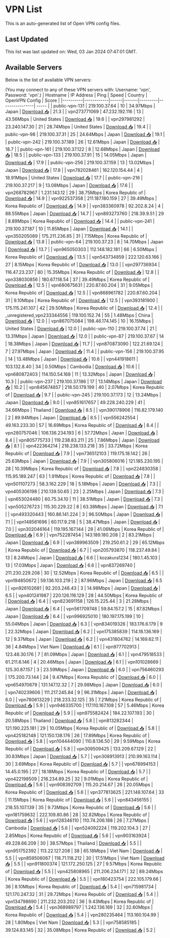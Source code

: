 # VPN List

This is an auto-generated list of Open VPN config files.

## Last Updated

This list was last updated on: Wed, 03 Jan 2024 07:47:01 GMT.

## Available Servers

Below is the list of available VPN servers:

(You may connect to any of these VPN servers with: Username: 'vpn', Password: 'vpn'.)
| Hostname | IP Address | Ping | Speed | Country | OpenVPN Config | Score |
|----------|------------|------|-------|---------|----------------| ----- |
| public-vpn-131 | 219.100.37.64 | 10 | 34.97Mbps | Japan | [Download 📥](./configs/server_0_JP.ovpn) | 21.3 |
| vpn273771069 | 47.232.192.116 | 13 | 43.56Mbps | United States | [Download 📥](./configs/server_1_US.ovpn) | 19.6 |
| vpn297981292 | 23.240.147.30 | 21 | 28.74Mbps | United States | [Download 📥](./configs/server_2_US.ovpn) | 19.4 |
| public-vpn-98 | 219.100.37.31 | 25 | 24.64Mbps | Japan | [Download 📥](./configs/server_3_JP.ovpn) | 19.1 |
| public-vpn-242 | 219.100.37.189 | 26 | 12.61Mbps | Japan | [Download 📥](./configs/server_4_JP.ovpn) | 18.7 |
| public-vpn-161 | 219.100.37.122 | 8 | 12.68Mbps | Japan | [Download 📥](./configs/server_5_JP.ovpn) | 18.5 |
| public-vpn-133 | 219.100.37.91 | 15 | 14.05Mbps | Japan | [Download 📥](./configs/server_6_JP.ovpn) | 17.9 |
| public-vpn-256 | 219.100.37.159 | 13 | 13.02Mbps | Japan | [Download 📥](./configs/server_7_JP.ovpn) | 17.8 |
| vpn782028461 | 162.120.154.44 | 4 | 18.91Mbps | United States | [Download 📥](./configs/server_8_US.ovpn) | 17.7 |
| public-vpn-216 | 219.100.37.217 | 9 | 13.08Mbps | Japan | [Download 📥](./configs/server_9_JP.ovpn) | 17.6 |
| vpn268782967 | 1.231.143.12 | 29 | 38.75Mbps | Korea Republic of | [Download 📥](./configs/server_10_KR.ovpn) | 14.9 |
| vpn922537358 | 211.187.180.159 | 27 | 39.49Mbps | Korea Republic of | [Download 📥](./configs/server_11_KR.ovpn) | 14.9 |
| vpn383360978 | 92.202.8.24 | 4 | 88.55Mbps | Japan | [Download 📥](./configs/server_12_JP.ovpn) | 14.7 |
| vpn893273760 | 218.39.9.51 | 29 | 8.89Mbps | Korea Republic of | [Download 📥](./configs/server_13_KR.ovpn) | 14.4 |
| public-vpn-241 | 219.100.37.187 | 10 | 11.85Mbps | Japan | [Download 📥](./configs/server_14_JP.ovpn) | 14.1 |
| vpn350205089 | 175.211.236.85 | 31 | 7.15Mbps | Korea Republic of | [Download 📥](./configs/server_15_KR.ovpn) | 13.8 |
| public-vpn-64 | 219.100.37.23 | 8 | 14.70Mbps | Japan | [Download 📥](./configs/server_16_JP.ovpn) | 13.7 |
| vpn965050303 | 112.148.182.181 | 66 | 6.50Mbps | Korea Republic of | [Download 📥](./configs/server_17_KR.ovpn) | 13.5 |
| vpn543734859 | 222.120.63.166 | 27 | 8.15Mbps | Korea Republic of | [Download 📥](./configs/server_18_KR.ovpn) | 13.0 |
| vpn297736934 | 116.47.23.237 | 80 | 15.35Mbps | Korea Republic of | [Download 📥](./configs/server_19_KR.ovpn) | 12.8 |
| vpn338030856 | 180.67.118.54 | 37 | 39.49Mbps | Korea Republic of | [Download 📥](./configs/server_20_KR.ovpn) | 12.5 |
| vpn680675631 | 220.87.60.204 | 31 | 9.05Mbps | Korea Republic of | [Download 📥](./configs/server_21_KR.ovpn) | 12.5 |
| vpn868961782 | 220.87.60.204 | 31 | 9.10Mbps | Korea Republic of | [Download 📥](./configs/server_22_KR.ovpn) | 12.5 |
| vpn393181900 | 175.115.241.107 | 42 | 29.50Mbps | Korea Republic of | [Download 📥](./configs/server_23_KR.ovpn) | 12.4 |
| _unregistered_vpn233344556 | 119.100.152.74 | 55 | 1.48Mbps | China | [Download 📥](./configs/server_24_CN.ovpn) | 12.0 |
| vpn867075084 | 198.46.174.145 | 10 | 16.15Mbps | United States | [Download 📥](./configs/server_25_US.ovpn) | 12.0 |
| public-vpn-110 | 219.100.37.74 | 21 | 13.31Mbps | Japan | [Download 📥](./configs/server_26_JP.ovpn) | 12.0 |
| public-vpn-87 | 219.100.37.67 | 14 | 18.38Mbps | Japan | [Download 📥](./configs/server_27_JP.ovpn) | 11.7 |
| vpn870873090 | 122.21.69.124 | 7 | 27.97Mbps | Japan | [Download 📥](./configs/server_28_JP.ovpn) | 11.4 |
| public-vpn-156 | 219.100.37.95 | 14 | 13.48Mbps | Japan | [Download 📥](./configs/server_29_JP.ovpn) | 10.6 |
| vpn441918611 | 103.132.8.40 | 34 | 0.50Mbps | Cambodia | [Download 📥](./configs/server_30_KH.ovpn) | 10.6 |
| vpn680872403 | 114.150.54.168 | 11 | 13.32Mbps | Japan | [Download 📥](./configs/server_31_JP.ovpn) | 10.3 |
| public-vpn-237 | 219.100.37.186 | 17 | 13.14Mbps | Japan | [Download 📥](./configs/server_32_JP.ovpn) | 10.2 |
| vpn845674857 | 218.50.179.199 | 40 | 2.07Mbps | Korea Republic of | [Download 📥](./configs/server_33_KR.ovpn) | 9.7 |
| public-vpn-245 | 219.100.37.173 | 12 | 13.24Mbps | Japan | [Download 📥](./configs/server_34_JP.ovpn) | 9.0 |
| vpn851617657 | 49.228.240.229 | 41 | 34.66Mbps | Thailand | [Download 📥](./configs/server_35_TH.ovpn) | 8.5 |
| vpn390178906 | 116.82.179.140 | 2 | 89.94Mbps | Japan | [Download 📥](./configs/server_36_JP.ovpn) | 8.5 |
| vpn556242554 | 49.163.233.30 | 57 | 16.69Mbps | Korea Republic of | [Download 📥](./configs/server_37_KR.ovpn) | 8.4 |
| vpn280757046 | 106.136.234.193 | 6 | 57.72Mbps | Japan | [Download 📥](./configs/server_38_JP.ovpn) | 8.4 |
| vpn805775733 | 119.238.83.211 | 25 | 7.86Mbps | Japan | [Download 📥](./configs/server_39_JP.ovpn) | 8.1 |
| vpn422364214 | 218.238.133.218 | 35 | 33.72Mbps | Korea Republic of | [Download 📥](./configs/server_40_KR.ovpn) | 7.9 |
| vpn736512103 | 119.175.18.142 | 26 | 25.63Mbps | Japan | [Download 📥](./configs/server_41_JP.ovpn) | 7.9 |
| vpn305806016 | 121.185.230.195 | 28 | 10.39Mbps | Korea Republic of | [Download 📥](./configs/server_42_KR.ovpn) | 7.8 |
| vpn224830358 | 115.95.189.247 | 63 | 1.91Mbps | Korea Republic of | [Download 📥](./configs/server_43_KR.ovpn) | 7.8 |
| vpn501107273 | 58.3.162.229 | 18 | 5.18Mbps | Japan | [Download 📥](./configs/server_44_JP.ovpn) | 7.3 |
| vpn405306198 | 210.139.50.65 | 23 | 2.25Mbps | Japan | [Download 📥](./configs/server_45_JP.ovpn) | 7.3 |
| vpn653024480 | 60.75.34.10 | 11 | 38.51Mbps | Japan | [Download 📥](./configs/server_46_JP.ovpn) | 7.3 |
| vpn505276723 | 115.30.229.22 | 8 | 63.38Mbps | Japan | [Download 📥](./configs/server_47_JP.ovpn) | 7.1 |
| vpn493320443 | 160.86.141.224 | 3 | 96.50Mbps | Japan | [Download 📥](./configs/server_48_JP.ovpn) | 7.1 |
| vpn148561696 | 60.117.9.218 | 5 | 38.47Mbps | Japan | [Download 📥](./configs/server_49_JP.ovpn) | 7.0 |
| vpn302046164 | 119.195.167.144 | 28 | 41.06Mbps | Korea Republic of | [Download 📥](./configs/server_50_KR.ovpn) | 6.9 |
| vpn752287454 | 143.189.180.208 | 2 | 83.21Mbps | Japan | [Download 📥](./configs/server_51_JP.ovpn) | 6.9 |
| vpn389963509 | 219.250.61.2 | 29 | 65.12Mbps | Korea Republic of | [Download 📥](./configs/server_52_KR.ovpn) | 6.7 |
| vpn205793870 | 118.237.49.84 | 13 | 8.24Mbps | Japan | [Download 📥](./configs/server_53_JP.ovpn) | 6.6 |
| kozakura1234 | 180.1.45.103 | 13 | 17.03Mbps | Japan | [Download 📥](./configs/server_54_JP.ovpn) | 6.6 |
| vpn837269740 | 211.230.229.208 | 30 | 12.52Mbps | Korea Republic of | [Download 📥](./configs/server_55_KR.ovpn) | 6.5 |
| vpn194850672 | 59.136.103.219 | 2 | 87.96Mbps | Japan | [Download 📥](./configs/server_56_JP.ovpn) | 6.5 |
| vpn926102681 | 92.203.248.43 | 3 | 14.98Mbps | Japan | [Download 📥](./configs/server_57_JP.ovpn) | 6.5 |
| vpn401241987 | 220.126.116.129 | 28 | 44.50Mbps | Korea Republic of | [Download 📥](./configs/server_58_KR.ovpn) | 6.4 |
| vpn823691158 | 126.15.225.44 | 3 | 21.28Mbps | Japan | [Download 📥](./configs/server_59_JP.ovpn) | 6.4 |
| vpn561709748 | 59.84.157.2 | 15 | 87.82Mbps | Japan | [Download 📥](./configs/server_60_JP.ovpn) | 6.4 |
| vpn996925010 | 180.197.175.199 | 10 | 55.04Mbps | Japan | [Download 📥](./configs/server_61_JP.ovpn) | 6.3 |
| vpn834019326 | 183.176.6.179 | 9 | 22.32Mbps | Japan | [Download 📥](./configs/server_62_JP.ovpn) | 6.2 |
| vpn175385839 | 114.18.136.169 | 12 | 9.37Mbps | Japan | [Download 📥](./configs/server_63_JP.ovpn) | 6.2 |
| vpn431804762 | 14.169.62.11 | 36 | 4.84Mbps | Viet Nam | [Download 📥](./configs/server_64_VN.ovpn) | 6.1 |
| vpn977702913 | 123.48.30.176 | 7 | 81.09Mbps | Japan | [Download 📥](./configs/server_65_JP.ovpn) | 6.1 |
| vpn479518533 | 61.211.6.146 | 4 | 20.46Mbps | Japan | [Download 📥](./configs/server_66_JP.ovpn) | 6.1 |
| vpn101028669 | 125.30.87.157 | 3 | 23.59Mbps | Japan | [Download 📥](./configs/server_67_JP.ovpn) | 6.0 |
| vpn756460293 | 175.200.73.144 | 24 | 9.47Mbps | Korea Republic of | [Download 📥](./configs/server_68_KR.ovpn) | 6.0 |
| vpn654970679 | 131.147.12.32 | 7 | 29.98Mbps | Japan | [Download 📥](./configs/server_69_JP.ovpn) | 6.0 |
| vpn740239606 | 111.217.245.84 | 9 | 96.31Mbps | Japan | [Download 📥](./configs/server_70_JP.ovpn) | 6.0 |
| vpn780613229 | 218.233.32.125 | 35 | 7.21Mbps | Korea Republic of | [Download 📥](./configs/server_71_KR.ovpn) | 5.9 |
| vpn946335700 | 117.110.167.108 | 57 | 5.46Mbps | Korea Republic of | [Download 📥](./configs/server_72_KR.ovpn) | 5.9 |
| vpn975582424 | 184.22.107.193 | 30 | 20.58Mbps | Thailand | [Download 📥](./configs/server_73_TH.ovpn) | 5.8 |
| vpn813282344 | 121.190.225.181 | 29 | 10.05Mbps | Korea Republic of | [Download 📥](./configs/server_74_KR.ovpn) | 5.8 |
| vpn425182148 | 121.150.138.176 | 26 | 17.89Mbps | Korea Republic of | [Download 📥](./configs/server_75_KR.ovpn) | 5.8 |
| vpn104444090 | 110.8.136.50 | 29 | 9.59Mbps | Korea Republic of | [Download 📥](./configs/server_76_KR.ovpn) | 5.8 |
| vpn309509425 | 133.209.67.129 | 22 | 30.83Mbps | Japan | [Download 📥](./configs/server_77_JP.ovpn) | 5.7 |
| vpn308913913 | 210.99.163.114 | 30 | 3.69Mbps | Korea Republic of | [Download 📥](./configs/server_78_KR.ovpn) | 5.7 |
| vpn678994153 | 14.45.0.195 | 27 | 18.18Mbps | Korea Republic of | [Download 📥](./configs/server_79_KR.ovpn) | 5.7 |
| vpn422198509 | 218.234.89.25 | 32 | 9.01Mbps | Korea Republic of | [Download 📥](./configs/server_80_KR.ovpn) | 5.6 |
| vpn908392709 | 115.20.214.67 | 26 | 20.05Mbps | Korea Republic of | [Download 📥](./configs/server_81_KR.ovpn) | 5.6 |
| vpn377813625 | 221.148.107.64 | 33 | 11.15Mbps | Korea Republic of | [Download 📥](./configs/server_82_KR.ovpn) | 5.6 |
| vpn843456155 | 218.55.107.139 | 35 | 9.73Mbps | Korea Republic of | [Download 📥](./configs/server_83_KR.ovpn) | 5.6 |
| vpn181759632 | 222.109.80.86 | 28 | 32.82Mbps | Korea Republic of | [Download 📥](./configs/server_84_KR.ovpn) | 5.6 |
| vpn128346110 | 110.74.206.188 | 26 | 7.27Mbps | Cambodia | [Download 📥](./configs/server_85_KH.ovpn) | 5.6 |
| vpn524092224 | 119.202.104.3 | 27 | 2.85Mbps | Korea Republic of | [Download 📥](./configs/server_86_KR.ovpn) | 5.6 |
| vpn903163924 | 49.228.66.209 | 30 | 38.57Mbps | Thailand | [Download 📥](./configs/server_87_TH.ovpn) | 5.5 |
| vpn951752392 | 113.22.127.208 | 38 | 65.18Mbps | Viet Nam | [Download 📥](./configs/server_88_VN.ovpn) | 5.5 |
| vpn859506067 | 118.71.118.212 | 30 | 17.51Mbps | Viet Nam | [Download 📥](./configs/server_89_VN.ovpn) | 5.5 |
| vpn911800374 | 121.172.250.125 | 27 | 9.57Mbps | Korea Republic of | [Download 📥](./configs/server_90_KR.ovpn) | 5.5 |
| vpn425808965 | 211.206.234.171 | 32 | 89.24Mbps | Korea Republic of | [Download 📥](./configs/server_91_KR.ovpn) | 5.5 |
| vpn180423754 | 222.105.179.66 | 36 | 8.10Mbps | Korea Republic of | [Download 📥](./configs/server_92_KR.ovpn) | 5.4 |
| vpn715981734 | 121.170.247.32 | 31 | 29.72Mbps | Korea Republic of | [Download 📥](./configs/server_93_KR.ovpn) | 5.4 |
| vpn134798690 | 211.232.203.202 | 36 | 9.43Mbps | Korea Republic of | [Download 📥](./configs/server_94_KR.ovpn) | 5.4 |
| vpn368989797 | 1.242.136.169 | 32 | 32.60Mbps | Korea Republic of | [Download 📥](./configs/server_95_KR.ovpn) | 5.4 |
| vpn280235464 | 113.160.104.99 | 28 | 1.80Mbps | Viet Nam | [Download 📥](./configs/server_96_VN.ovpn) | 5.3 |
| vpn758585185 | 39.124.83.145 | 32 | 35.08Mbps | Korea Republic of | [Download 📥](./configs/server_97_KR.ovpn) | 5.2 |
